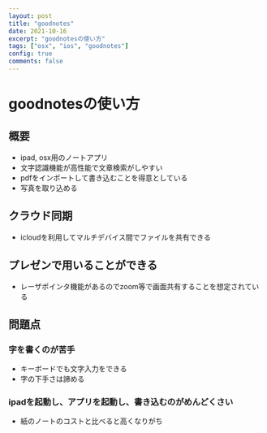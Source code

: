 ```yaml
---
layout: post
title: "goodnotes"
date: 2021-10-16
excerpt: "goodnotesの使い方"
tags: ["osx", "ios", "goodnotes"]
config: true
comments: false
---
```


# goodnotesの使い方

## 概要
 - ipad, osx用のノートアプリ
 - 文字認識機能が高性能で文章検索がしやすい
 - pdfをインポートして書き込むことを得意としている
 - 写真を取り込める

## クラウド同期
 - icloudを利用してマルチデバイス間でファイルを共有できる

## プレゼンで用いることができる
 - レーザポインタ機能があるのでzoom等で画面共有することを想定されている

## 問題点
### 字を書くのが苦手
 - キーボードでも文字入力をできる
 - 字の下手さは諦める

### ipadを起動し、アプリを起動し、書き込むのがめんどくさい
 - 紙のノートのコストと比べると高くなりがち
